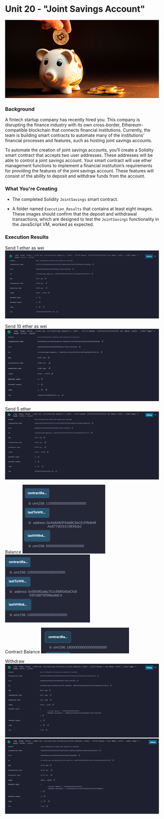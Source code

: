 # Unit 20 - "Joint Savings Account"

![alt=“”](Images/20-5-challenge-image.png)

### Background

A fintech startup company has recently hired you. This company is disrupting the finance industry with its own cross-border, Ethereum-compatible blockchain that connects financial institutions. Currently, the team is building smart contracts to automate many of the institutions’ financial processes and features, such as hosting joint savings accounts.

To automate the creation of joint savings accounts, you’ll create a Solidity smart contract that accepts two user addresses. These addresses will be able to control a joint savings account. Your smart contract will use ether management functions to implement a financial institution’s requirements for providing the features of the joint savings account. These features will consist of the ability to deposit and withdraw funds from the account.

### What You're Creating

* The completed Solidity `JointSavings` smart contract.

* A folder named `Execution_Results` that contains at least eight images. These images should confirm that the deposit and withdrawal transactions, which are designed to test the `JointSavings` functionality in the JavaScript VM, worked as expected.

### Execution Results 

Send 1 ether as wei
![alt=“”](Execution_Results/Transaction1.png)

Send 10 ether as wei
![alt=“”](Execution_Results/Transaction2.png)

Send 5 ether
![alt=“”](Execution_Results/Transaction3.png)

Balance
![alt=“”](Execution_Results/balance1.png)
![alt=“”](Execution_Results/balance2.png)

Contract Balance
![alt=“”](Execution_Results/contractbalance.png)

Withdraw
![alt=“”](Execution_Results/Withdraw1.png)
![alt=“”](Execution_Results/Withdraw2.png)



